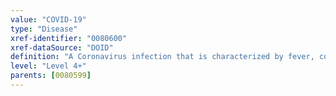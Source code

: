 ```yaml
---
value: "COVID-19"
type: "Disease"
xref-identifier: "0080600"
xref-dataSource: "DOID"
definition: "A Coronavirus infection that is characterized by fever, cough and shortness of breath and that has_material_basis_in SARS-CoV-2."
level: "Level 4+"
parents: [0080599]
---
```

